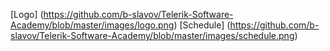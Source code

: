 [Logo] (https://github.com/b-slavov/Telerik-Software-Academy/blob/master/images/logo.png)
[Schedule] (https://github.com/b-slavov/Telerik-Software-Academy/blob/master/images/schedule.png)